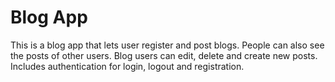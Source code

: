 # Blog App
This is a blog app that lets user register and post blogs.
People can also see the posts of other users.
Blog users can edit, delete and create new posts.
Includes authentication for login, logout and registration.